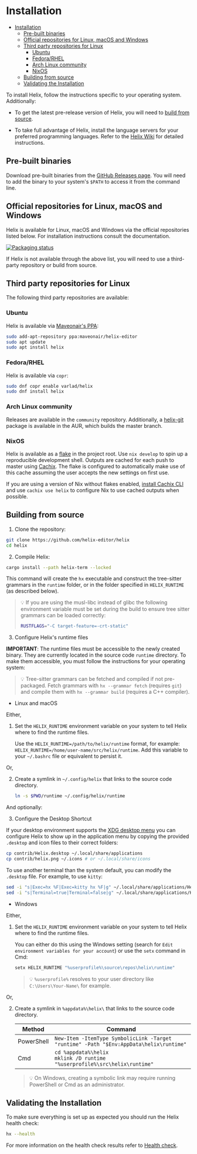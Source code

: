 # Installation

<!--toc:start-->
- [Installation](#installation)
  - [Pre-built binaries](#pre-built-binaries)
  - [Official repositories for Linux, macOS and Windows](#official-repositories-for-linux-macos-and-windows)
  - [Third party repositories for Linux](#third-party-repositories-for-linux)
    - [Ubuntu](#ubuntu)
    - [Fedora/RHEL](#fedorarhel)
    - [Arch Linux community](#arch-linux-community)
    - [NixOS](#nixos)
  - [Building from source](#building-from-source)
  - [Validating the Installation](#validating-the-installation)
<!--toc:end-->

To install Helix, follow the instructions specific to your operating system.
Additionally:

- To get the latest pre-release version of Helix, you will need to
  [build from source](#building-from-source).

- To take full advantage of Helix, install the language servers for your
  preferred programming languages. Refer to the
  [Helix Wiki](https://github.com/helix-editor/helix/wiki/How-to-install-the-default-language-servers)
  for detailed instructions.

## Pre-built binaries

Download pre-built binaries from the
[GitHub Releases page](https://github.com/helix-editor/helix/releases). You will
need to add the binary to your system's `$PATH` to access it from the command
line.

## Official repositories for Linux, macOS and Windows

Helix is available for Linux, macOS and Windows via the official repositories listed below. For installation instructions consult the documentation.

[![Packaging status](https://repology.org/badge/vertical-allrepos/helix.svg)](https://repology.org/project/helix/versions)

If Helix is not available through the above list, you will need to use a
third-party repository or build from source.

## Third party repositories for Linux

The following third party repositories are available:

### Ubuntu

Helix is available via [Maveonair's PPA](https://launchpad.net/~maveonair/+archive/ubuntu/helix-editor):

```sh
sudo add-apt-repository ppa:maveonair/helix-editor
sudo apt update
sudo apt install helix
```

### Fedora/RHEL

Helix is available via `copr`:

```sh
sudo dnf copr enable varlad/helix
sudo dnf install helix
```

### Arch Linux community

Releases are available in the `community` repository. Additionally, a
[helix-git](https://aur.archlinux.org/packages/helix-git/) package is available
in the AUR, which builds the master branch.

### NixOS

Helix is available as a [flake](https://nixos.wiki/wiki/Flakes) in the project
root. Use `nix develop` to spin up a reproducible development shell. Outputs are
cached for each push to master using [Cachix](https://www.cachix.org/). The
flake is configured to automatically make use of this cache assuming the user
accepts the new settings on first use.

If you are using a version of Nix without flakes enabled,
[install Cachix CLI](https://docs.cachix.org/installation) and use
`cachix use helix` to configure Nix to use cached outputs when possible.

## Building from source

1. Clone the repository:

```sh
git clone https://github.com/helix-editor/helix
cd helix
```

2. Compile Helix:

```sh
cargo install --path helix-term --locked
```

This command will create the `hx` executable and construct the tree-sitter
grammars in the `runtime` folder, or in the folder specified in `HELIX_RUNTIME`
(as described below).

> 💡 If you are using the musl-libc instead of glibc the following environment variable must be set during the build
> to ensure tree sitter grammars can be loaded correctly:
>
> ```sh
> RUSTFLAGS="-C target-feature=-crt-static"
> ```

3. Configure Helix's runtime files

**IMPORTANT**: The runtime files must be accessible to the newly created binary.
They are currently located in the source code `runtime` directory. To make them
accessible, you must follow the instructions for your operating system:

> 💡 Tree-sitter grammars can be fetched and compiled if not pre-packaged. Fetch
> grammars with `hx --grammar fetch` (requires `git`) and compile them with
> `hx --grammar build` (requires a C++ compiler).

- Linux and macOS

Either,

1. Set the `HELIX_RUNTIME` environment variable on your system to tell Helix
   where to find the runtime files.

   Use the `HELIX_RUNTIME=/path/to/helix/runtime` format, for example:
   `HELIX_RUNTIME=/home/user-name/src/helix/runtime`. Add this variable to your
   `~/.bashrc` file or equivalent to persist it.

Or,

2. Create a symlink in `~/.config/helix` that links to the source code
   directory.

   ```sh
   ln -s $PWD/runtime ~/.config/helix/runtime
   ```

And optionally:

3. Configure the Desktop Shortcut

If your desktop environment supports the
[XDG desktop menu](https://specifications.freedesktop.org/menu-spec/menu-spec-latest.html)
you can configure Helix to show up in the application menu by copying the
provided `.desktop` and icon files to their correct folders:

```sh
cp contrib/Helix.desktop ~/.local/share/applications
cp contrib/helix.png ~/.icons # or ~/.local/share/icons
```

To use another terminal than the system default, you can modify the `.desktop`
file. For example, to use `kitty`:

```sh
sed -i "s|Exec=hx %F|Exec=kitty hx %F|g" ~/.local/share/applications/Helix.desktop
sed -i "s|Terminal=true|Terminal=false|g" ~/.local/share/applications/Helix.desktop
```

- Windows

Either,

1. Set the `HELIX_RUNTIME` environment variable on your system to tell Helix
   where to find the runtime files.

   You can either do this using the Windows setting (search for
   `Edit environment variables for your account`) or use the `setx` command in
   Cmd:

   ```sh
   setx HELIX_RUNTIME "%userprofile%\source\repos\helix\runtime"
   ```

   > 💡 `%userprofile%` resolves to your user directory like
   > `C:\Users\Your-Name\` for example.

Or,

2. Create a symlink in `%appdata%\helix\` that links to the source code
   directory.

   | Method     | Command                                                                                |
   | ---------- | -------------------------------------------------------------------------------------- |
   | PowerShell | `New-Item -ItemType SymbolicLink -Target "runtime" -Path "$Env:AppData\helix\runtime"` |
   | Cmd        | `cd %appdata%\helix` <br/> `mklink /D runtime "%userprofile%\src\helix\runtime"`       |

   > 💡 On Windows, creating a symbolic link may require running PowerShell or
   > Cmd as an administrator.

## Validating the Installation

To make sure everything is set up as expected you should run the Helix health
check:

```sh
hx --health
```

For more information on the health check results refer to
[Health check](https://github.com/helix-editor/helix/wiki/Healthcheck).
